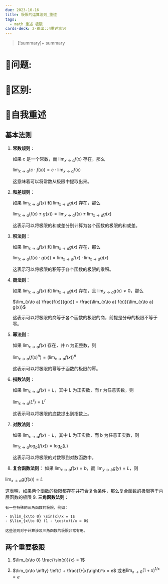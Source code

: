 ```yaml
---
due: 2023-10-16
title: 极限的运算法则_重述
tags:
  - math 重述 极限
cards-deck: 2-输出::4重述笔记
---
```



> [!summary]+ summary
> 


# 🤔问题:






# 🤔区别:




# 📘自我重述
## 基本法则
1. **常数规则**：
    
    如果 c 是一个常数，而 $\lim_{x\to a} f(x)$ 存在，那么
    
    $\lim_{x\to a} (c \cdot f(x)) = c \cdot \lim_{x\to a} f(x)$
    
    这意味着可以将常数从极限中提取出来。
    
2. **和差规则**：
    
    如果 $\lim_{x\to a} f(x)$ 和 $\lim_{x\to a} g(x)$ 存在，那么
    
    $\lim_{x\to a} (f(x) \pm g(x)) = \lim_{x\to a} f(x) \pm \lim_{x\to a} g(x)$
    
    这表示可以将极限的和或差分别计算为各个函数的极限的和或差。
    
3. **积法则**：
    
    如果 $\lim_{x\to a} f(x)$ 和 $\lim_{x\to a} g(x)$ 存在，那么
    
    $\lim_{x\to a} (f(x) \cdot g(x)) = \lim_{x\to a} f(x) \cdot \lim_{x\to a} g(x)$
    
    这表示可以将极限的积等于各个函数的极限的乘积。
    
4. **商法则**：
    
    如果 $\lim_{x\to a} f(x)$ 和 $\lim_{x\to a} g(x)$ 存在，且 $\lim_{x\to a} g(x) \neq 0$，那么
    
    $\lim_{x\to a} \frac{f(x)}{g(x)} = \frac{\lim_{x\to a} f(x)}{\lim_{x\to a} g(x)}$
    
    这表示可以将极限的商等于各个函数的极限的商，前提是分母的极限不等于零。
    
5. **幂法则**：
    
    如果 $\lim_{x\to a} f(x)$ 存在，并 n 为正整数，则
    
    $\lim_{x\to a} (f(x)^n) = (\lim_{x\to a} f(x))^n$
    
    这表示可以将极限的幂等于函数的极限的幂。
6. **指数法则**：
    
    如果 $\lim_{x\to a} f(x) = L$，其中 L 为正实数，而 r 为任意实数，则
    
    $\lim_{x\to a} (L^r) = L^r$
    
    这表示可以将极限的底数提出到指数上。
    
7. **对数法则**：
    
    如果 $\lim_{x\to a} f(x) = L$，其中 L 为正实数，而 b 为任意正实数，则
    
    $\lim_{x\to a} \log_b(f(x)) = \log_b(L)$
    
    这表示可以将极限的对数移到对数函数中。
    
8. **复合函数法则**：
如果 $\lim_{x\to a} f(x) = b$，而 $\lim_{y\to b} g(y) = L$，则

$\lim_{x\to a} g(f(x)) = L$

这表明，如果两个函数的极限都存在并符合复合条件，那么复合函数的极限等于内层函数的极限
9. **三角函数法则**：
    
    有一些特殊的三角函数的极限，例如：
    
    - $\lim_{x\to 0} \sin(x)/x = 1$
    - $\lim_{x\to 0} (1 - \cos(x))/x = 0$
    
    这些法则对于计算涉及三角函数的极限非常有用。
    


## 两个重要极限
1. $\lim_{x\to 0} \frac{\sin(x)}{x} = 1$
    
2. $\lim_{x\to \infty} \left(1 + \frac{1}{x}\right)^x = e$  或者$\lim_{x\to 0}(1+x)^{1/x} = e$    
